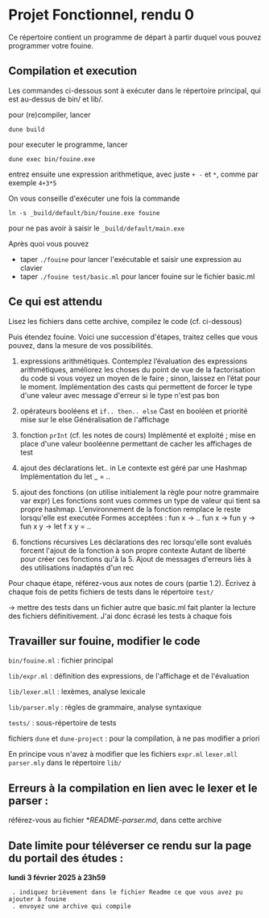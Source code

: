 # Projet Fonctionnel, rendu 0

Ce répertoire contient un programme de départ à partir duquel vous pouvez programmer votre fouine.

## Compilation et execution

Les commandes ci-dessous sont à exécuter dans le répertoire principal, qui est au-dessus de bin/ et lib/.

pour (re)compiler, lancer
```
dune build
```

pour executer le programme, lancer
```
dune exec bin/fouine.exe
```

entrez ensuite une expression arithmetique, avec juste `+ -` et `*`, comme par exemple `4+3*5`



On vous conseille d'exécuter une fois la commande
```
ln -s _build/default/bin/fouine.exe fouine
```
pour ne pas avoir à saisir le `_build/default/main.exe`

Après quoi vous pouvez
- taper `./fouine` pour lancer l'exécutable et saisir une expression au clavier
- taper `./fouine test/basic.ml` pour lancer fouine sur le fichier basic.ml

## Ce qui est attendu

Lisez les fichiers dans cette archive, compilez le code (cf. ci-dessous)

Puis étendez fouine. Voici une succession d'étapes, traitez celles que vous pouvez, dans la mesure de vos possibilités.  

1. expressions arithmétiques. 
Contemplez l’évaluation des expressions arithmétiques, améliorez les choses du point de vue de la factorisation du code si vous voyez un moyen de le faire ; sinon, laissez en l’état pour le moment.
Implémentation des casts qui permettent de forcer le type d'une valeur avec message d'erreur si le type n'est pas bon
2. opérateurs booléens et `if.. then.. else`
Cast en booléen et priorité mise sur le else
Généralisation de l'affichage
3. fonction `prInt` (cf. les notes de cours)
Implémenté et exploité ; mise en place d'une valeur booléenne permettant de cacher les affichages de test
4. ajout des déclarations let.. in
Le contexte est géré par une Hashmap
Implémentation du let _ = ..

5. ajout des fonctions
(on utilise initialement la règle pour notre grammaire var expr)
Les fonctions sont vues commes un type de valeur qui tient sa propre hashmap. L'environnement de la fonction remplace le reste lorsqu'elle est executée
Formes acceptées :
fun x -> ..
fun x -> fun y ->
fun x y ->
let f x y = ..
6. fonctions récursives
Les déclarations des rec lorsqu'elle sont evalués forcent l'ajout de la fonction à son propre contexte
Autant de liberté pour créer ces fonctions qu'à la 5.
Ajout de messages d'erreurs liés à des utilisations inadaptés d'un rec

Pour chaque étape, référez-vous aux notes de cours (partie 1.2). 
Écrivez à chaque fois de petits fichiers de tests dans le répertoire `test/`

-> mettre des tests dans un fichier autre que basic.ml fait planter la lecture des fichiers définitivement. J'ai donc écrasé les tests à chaque fois

## Travailler sur fouine, modifier le code

`bin/fouine.ml` : fichier principal

`lib/expr.ml` : définition des expressions, de l'affichage et de l'évaluation

`lib/lexer.mll` : lexèmes, analyse lexicale

`lib/parser.mly` : règles de grammaire, analyse syntaxique

`tests/` : sous-répertoire de tests

fichiers `dune` et `dune-project` : pour la compilation, à ne pas modifier a priori

En principe vous n'avez à modifier que les fichiers
  `expr.ml`    `lexer.mll`    `parser.mly`
dans le répertoire `lib/`

## Erreurs à la compilation en lien avec le lexer et le parser :
   référez-vous au fichier **README-parser.md*, dans cette archive

## Date limite pour téléverser ce rendu sur la page du portail des études :

   **lundi 3 février 2025 à 23h59**

     . indiquez brièvement dans le fichier Readme ce que vous avez pu ajouter à fouine
     . envoyez une archive qui compile
